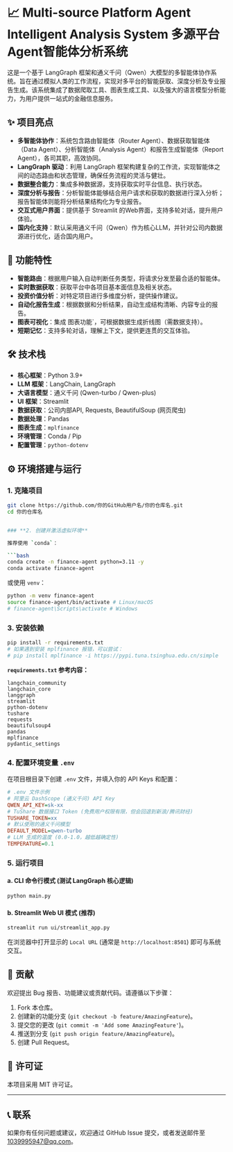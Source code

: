 # 📈 Multi-source Platform Agent Intelligent Analysis System 多源平台Agent智能体分析系统

这是一个基于 LangGraph 框架和通义千问（Qwen）大模型的多智能体协作系统。旨在通过模拟人类的工作流程，实现对多平台的智能获取、深度分析及专业报告生成。该系统集成了数据爬取工具、图表生成工具、以及强大的语言模型分析能力，为用户提供一站式的金融信息服务。

## ✨ **项目亮点**

*   **多智能体协作**：系统包含路由智能体（Router Agent）、数据获取智能体（Data Agent）、分析智能体（Analysis Agent）和报告生成智能体（Report Agent），各司其职，高效协同。
*   **LangGraph 驱动**：利用 LangGraph 框架构建复杂的工作流，实现智能体之间的动态路由和状态管理，确保任务流程的灵活与健壮。
*   **数据整合能力**：集成多种数据源，支持获取实时平台信息、执行状态。
*   **深度分析与报告**：分析智能体能够结合用户请求和获取的数据进行深入分析；报告智能体则能将分析结果结构化为专业报告。
*   **交互式用户界面**：提供基于 Streamlit 的Web界面，支持多轮对话，提升用户体验。
*   **国内化支持**：默认采用通义千问（Qwen）作为核心LLM，并针对公司内数据源进行优化，适合国内用户。

## 🚀 **功能特性**

*   **智能路由**：根据用户输入自动判断任务类型，将请求分发至最合适的智能体。
*   **实时数据获取**：获取平台中各项目基本面信息及相关状态。
*   **投资价值分析**：对特定项目进行多维度分析，提供操作建议。
*   **自动化报告生成**：根据数据和分析结果，自动生成结构清晰、内容专业的报告。
*   **图表可视化**：集成 图表功能`，可根据数据生成折线图（需数据支持）。
*   **短期记忆**：支持多轮对话，理解上下文，提供更连贯的交互体验。

## 🛠️ **技术栈**

*   **核心框架**：Python 3.9+
*   **LLM 框架**：LangChain, LangGraph
*   **大语言模型**：通义千问 (Qwen-turbo / Qwen-plus)
*   **UI 框架**：Streamlit
*   **数据获取**：公司内部API, Requests, BeautifulSoup (网页爬虫)
*   **数据处理**：Pandas
*   **图表生成**：`mplfinance`
*   **环境管理**：Conda / Pip
*   **配置管理**：`python-dotenv`

## ⚙️ **环境搭建与运行**

### **1. 克隆项目**

```bash
git clone https://github.com/你的GitHub用户名/你的仓库名.git
cd 你的仓库名


### **2. 创建并激活虚拟环境**

推荐使用 `conda`：

```bash
conda create -n finance-agent python=3.11 -y
conda activate finance-agent
```

或使用 `venv`：

```bash
python -m venv finance-agent
source finance-agent/bin/activate # Linux/macOS
# finance-agent\Scripts\activate # Windows
```

### **3. 安装依赖**

```bash
pip install -r requirements.txt
# 如果遇到安装 mplfinance 报错，可以尝试：
# pip install mplfinance -i https://pypi.tuna.tsinghua.edu.cn/simple
```

**`requirements.txt` 参考内容：**

```
langchain_community
langchain_core
langgraph
streamlit
python-dotenv
tushare
requests
beautifulsoup4
pandas
mplfinance
pydantic_settings
```

### **4. 配置环境变量 `.env`**

在项目根目录下创建 `.env` 文件，并填入你的 API Keys 和配置：

```ini
# .env 文件示例
# 阿里云 DashScope (通义千问) API Key
QWEN_API_KEY=sk-xx
# TuShare 数据接口 Token (免费用户权限有限，但会回退到新浪/腾讯财经)
TUSHARE_TOKEN=xx
# 默认使用的通义千问模型
DEFAULT_MODEL=qwen-turbo
# LLM 生成的温度 (0.0-1.0，越低越确定性)
TEMPERATURE=0.1
```

### **5. 运行项目**

#### **a. CLI 命令行模式 (测试 LangGraph 核心逻辑)**

```bash
python main.py
```

#### **b. Streamlit Web UI 模式 (推荐)**

```bash
streamlit run ui/streamlit_app.py
```

在浏览器中打开显示的 `Local URL` (通常是 `http://localhost:8501`) 即可与系统交互。

## 🤝 **贡献**

欢迎提出 Bug 报告、功能建议或贡献代码。请遵循以下步骤：

1. Fork 本仓库。
2. 创建新的功能分支 (`git checkout -b feature/AmazingFeature`)。
3. 提交您的更改 (`git commit -m 'Add some AmazingFeature'`)。
4. 推送到分支 (`git push origin feature/AmazingFeature`)。
5. 创建 Pull Request。

## 📄 **许可证**

本项目采用 MIT 许可证。

------

## 📞 **联系**

如果你有任何问题或建议，欢迎通过 GitHub Issue 提交，或者发送邮件至 1039995947@qq.com。

